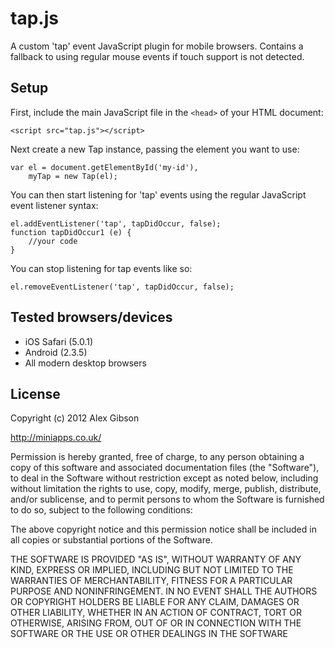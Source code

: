 tap.js
=======================================

A custom 'tap' event JavaScript plugin for mobile browsers. Contains a fallback to using regular mouse events if touch support is not detected.

Setup
---------------------------------------

First, include the main JavaScript file in the `<head>` of your HTML document:

```
<script src="tap.js"></script>
```

Next create a new Tap instance, passing the element you want to use:

```
var el = document.getElementById('my-id'),
	myTap = new Tap(el);
```

You can then start listening for 'tap' events using the regular JavaScript event listener syntax:

```
el.addEventListener('tap', tapDidOccur, false); 
function tapDidOccur1 (e) {
	//your code
}
```

You can stop listening for tap events like so:

```
el.removeEventListener('tap', tapDidOccur, false);
```
	
Tested browsers/devices
---------------------------------------

- iOS Safari (5.0.1)
- Android (2.3.5)
- All modern desktop browsers
	
License
---------------------------------------

Copyright (c) 2012 Alex Gibson

http://miniapps.co.uk/

Permission is hereby granted, free of charge, to any person obtaining a copy of this software and associated documentation files (the "Software"), to deal in the Software without restriction except as noted below, including without limitation the rights to use, copy, modify, merge, publish, distribute, and/or sublicense, and to permit persons to whom the Software is furnished to do so, subject to the following conditions:

The above copyright notice and this permission notice shall be included in all copies or substantial portions of the Software.

THE SOFTWARE IS PROVIDED "AS IS", WITHOUT WARRANTY OF ANY KIND, EXPRESS OR IMPLIED, INCLUDING BUT NOT LIMITED TO THE WARRANTIES OF MERCHANTABILITY, FITNESS FOR A PARTICULAR PURPOSE AND NONINFRINGEMENT. IN NO EVENT SHALL THE AUTHORS OR COPYRIGHT HOLDERS BE LIABLE FOR ANY CLAIM, DAMAGES OR OTHER LIABILITY, WHETHER IN AN ACTION OF CONTRACT, TORT OR OTHERWISE, ARISING FROM, OUT OF OR IN CONNECTION WITH THE SOFTWARE OR THE USE OR OTHER DEALINGS IN THE SOFTWARE